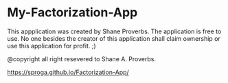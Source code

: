 # My-Factorization-App

This appplication was created by Shane Proverbs. 
The application is free to use.
No one besides the creator of this application shall claim ownership or use this application for profit. ;)

@copyright all right resevered to Shane A. Proverbs.


https://sproga.github.io/Factorization-App/
